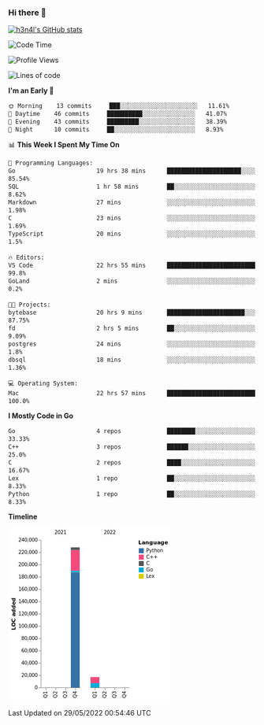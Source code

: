 ### Hi there 👋

[![h3n4l's GitHub stats](https://github-readme-stats.vercel.app/api?username=h3n4l&count_private=true&show_icons=true&theme=radical)](https://github.com/h3n4l/github-readme-stats)

<!--START_SECTION:waka-->
![Code Time](http://img.shields.io/badge/Code%20Time-0%20secs-blue)

![Profile Views](http://img.shields.io/badge/Profile%20Views-3-blue)

![Lines of code](https://img.shields.io/badge/From%20Hello%20World%20I%27ve%20Written-245%20Thousand%20lines%20of%20code-blue)

**I'm an Early 🐤** 

```text
🌞 Morning    13 commits     ███░░░░░░░░░░░░░░░░░░░░░░   11.61% 
🌆 Daytime    46 commits     ██████████░░░░░░░░░░░░░░░   41.07% 
🌃 Evening    43 commits     █████████░░░░░░░░░░░░░░░░   38.39% 
🌙 Night      10 commits     ██░░░░░░░░░░░░░░░░░░░░░░░   8.93%

```


📊 **This Week I Spent My Time On** 

```text
💬 Programming Languages: 
Go                       19 hrs 38 mins      █████████████████████░░░░   85.54% 
SQL                      1 hr 58 mins        ██░░░░░░░░░░░░░░░░░░░░░░░   8.62% 
Markdown                 27 mins             ░░░░░░░░░░░░░░░░░░░░░░░░░   1.98% 
C                        23 mins             ░░░░░░░░░░░░░░░░░░░░░░░░░   1.69% 
TypeScript               20 mins             ░░░░░░░░░░░░░░░░░░░░░░░░░   1.5%

🔥 Editors: 
VS Code                  22 hrs 55 mins      █████████████████████████   99.8% 
GoLand                   2 mins              ░░░░░░░░░░░░░░░░░░░░░░░░░   0.2%

🐱‍💻 Projects: 
bytebase                 20 hrs 9 mins       ██████████████████████░░░   87.75% 
fd                       2 hrs 5 mins        ██░░░░░░░░░░░░░░░░░░░░░░░   9.09% 
postgres                 24 mins             ░░░░░░░░░░░░░░░░░░░░░░░░░   1.8% 
dbsql                    18 mins             ░░░░░░░░░░░░░░░░░░░░░░░░░   1.36%

💻 Operating System: 
Mac                      22 hrs 57 mins      █████████████████████████   100.0%

```

**I Mostly Code in Go** 

```text
Go                       4 repos             ████████░░░░░░░░░░░░░░░░░   33.33% 
C++                      3 repos             ██████░░░░░░░░░░░░░░░░░░░   25.0% 
C                        2 repos             ████░░░░░░░░░░░░░░░░░░░░░   16.67% 
Lex                      1 repo              ██░░░░░░░░░░░░░░░░░░░░░░░   8.33% 
Python                   1 repo              ██░░░░░░░░░░░░░░░░░░░░░░░   8.33%

```


**Timeline**

![Chart not found](https://raw.githubusercontent.com/h3n4l/h3n4l/main/charts/bar_graph.png) 


 Last Updated on 29/05/2022 00:54:46 UTC
<!--END_SECTION:waka-->

